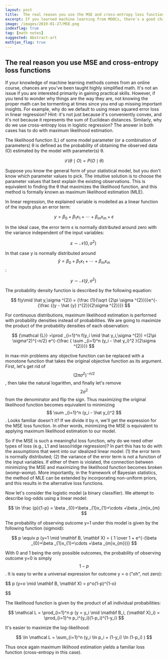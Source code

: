 ```yaml
---
layout: post
title:  The real reason you use the MSE and cross-entropy loss functions
excerpt: If you learned machine learning from MOOCs, there's a good chance you haven't been taught the true significance of the mean squared error and cross-entropy loss functions.
image: /images/2019-01-27/MSE.png
indexflag: true
tag: [math notes]
suggested: Abstract-art
mathjax_flag: true
---
```


## The real reason you use MSE and cross-entropy loss functions

If your knowledge of machine learning methods comes from an online course, chances are you've been taught highly simplified math. It's not an issue if you are interested primarily in gaining practical skills. However, if you tend to wonder why things are the way they are, not knowing the proper math can be tormenting at times since you end up missing important insights. For example, why do we default to using mean squared error loss in linear regression? Hint: it's not just because it's conveniently convex, and it's not because it represents the sum of Euclidean distances. Similarly, why do we use cross-entropy loss in logistic regression? The answer in both cases has to do with maximum likelihood estimation.

The likelihood function (L) of some model parameter (or a combination of parameters) θ is defined as the probability of obtaining the observed data (O) estimated by the model with parameter(s) θ.

$$ {\mathcal {L}}(\theta \mid O)=P(O \mid \theta) $$

Suppose you know the general form of your statistical model, but you don't know which parameter values to pick. The intuitive solution is to choose the parameter values that best explain the existing observations. This is equivalent to finding the θ that maximizes the likelihood function, and this method is formally known as maximum likelihood estimation (MLE).

In linear regression, the explained variable is modelled as a linear function of the inputs plus an error term:

$$ {y=\beta _{0}+\beta _{1}x_{1}+\cdots +\beta _{m}x_{m}+\varepsilon} $$

In the ideal case, the error term ε is normally distributed around zero with the variance independent of the input variables:

$$ \varepsilon \sim \mathcal{N}(0, \sigma^{2})\ $$

In that case y is normally distributed around $$ \hat y = \beta _{0}+\beta _{1}x_{1}+\cdots +\beta _{m}x_{m} $$:

$$ y \sim \mathcal{N}(\hat y, \sigma^{2})\ $$

The probability density function is described by the following equation:

$$ f(y\mid \hat y,\sigma ^{2}) = {\frac {1}{\sqrt {2\pi \sigma ^{2}}}}e^{-{\frac {(y - \hat {y} )^{2}}{2\sigma ^{2}}}} $$

For continuous distributions, maximum likelihood estimation is performed with probability densities instead of probabilities. We are going to maximize the product of the probability densities of each observation:

$$ {\mathcal {L}} =\prod _{i=1}^n f(y_i \mid \hat y_i,\sigma ^{2}) =(2\pi \sigma^2)^{-n/2} e^{-{\frac { \sum _{i=1}^n (y_i - \hat y_i)^2 }{2\sigma ^{2}}}} $$

In max-min problems any objective function can be replaced with a monotone function that takes the original objective function as its argument. First, let's get rid of $$ (2\pi \sigma^2)^{-n/2} $$, then take the natural logarithm, and finally let's remove $$ {2\sigma ^{2}} $$ from the denominator and flip the sign. Thus maximizing the original likelihood function becomes equivalent to minimizing $$ \sum _{i=1}^n (y_i - \hat y_i)^2 $$. Looks familiar doesn't it? If we divide it by n, we'll get the  expression for the MSE loss function. In other words, minimizing the MSE is equivalent to applying maximum likelihood estimation to our model.

So if the MSE is such a meaningful loss function, why do we need other types of loss (e.g., L1 and lasso/ridge regression)? In part this has to do with the assumptions that went into our idealized linear model: (1) the error term is normally distributed; (2) the variance of the error term is not a function of the input variables. If either of them is violated, the connection between minimizing the MSE and maximizing the likelihood function becomes broken (*womp-womp*). More importantly, in the framework of Bayesian statistics, the method of MLE can be extended by incorporating non-uniform priors, and this results in the alternative loss functions.

Now let's consider the logistic model (a binary classifier). We attempt to describe log-odds using a linear model:

$$ \ln \frac {p}{1-p} = \beta _{0}+\beta _{1}x_{1}+\cdots +\beta _{m}x_{m} $$

The probability of observing outcome y=1 under this model is given by the following function (sigmoid):

$$ p \equiv p (y=1 \mid \mathbf B, \mathbf X) = { 1 \over 1 + e^{-(\beta _{0}+\beta _{1}x_{1}+\cdots +\beta _{m}x_{m})}} $$ 

With 0 and 1 being the only possible outcomes, the probability of observing outcome y=0 is simply $$ 1 - p$$. It is easy to write a universal expression for outcome y = o ("oh", not zero):

$$ p (y=o \mid \mathbf B, \mathbf X) = p^o(1-p)^{1-o}

$$


The likelihood function is given by the product of all individual probabilities:

$$ \mathcal L = \prod_{i=1}^n p (y = y_i \mid \mathbf B_i, {\mathbf X}_i) = \prod_{i=1}^n  p_i^{y_i}(1-p_i)^{1-y_i} $$ 

It's easier to maximize the log-likelihood:

$$ \ln \mathcal L = \sum_{i=1}^n (y_i \ln p_i + (1-y_i) \ln (1-p_i) ) $$

Thus once again maximum liklihood estimation yields a familiar loss function (cross-entropy in this case).

